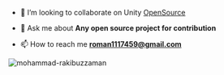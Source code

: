 - 👯 I’m looking to collaborate on Unity [OpenSource](Project)

- 💬 Ask me about **Any open source project for contribution**

- 📫 How to reach me **roman1117459@gmail.com**


<p><img align="center" src="https://github-readme-streak-stats.herokuapp.com/?user=mohammad-rakibuzzaman&" alt="mohammad-rakibuzzaman" /></p>
